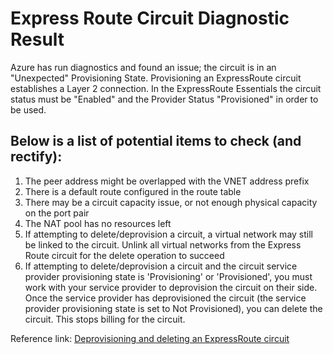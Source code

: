 <properties 
pageTitle="UnexpectedProvState" 
description="UnexpectedProvStateDiag"
infoBubbleText="The Express Route Circuit is in an Unexpected Provisioning State.  See details on right." 
service="microsoft.network" 
resource="ExpressRoute" 
authors="KristinaNeyens" 
displayOrder="" 
articleId="unexpectedprovstatediag" 
diagnosticScenario="UnexpectedProvState" 
selfHelpType="diagnostics" 
supportTopicIds="
32539943, 32586802, 32586802" 
resourceTags="windows" 
productPesIds="15480" 
cloudEnvironments="public" 
/> 
# Express Route Circuit Diagnostic Result 
Azure has run diagnostics and found an issue; the circuit is in an "Unexpected" Provisioning State.  Provisioning an ExpressRoute circuit establishes a Layer 2 connection.  In the ExpressRoute Essentials the circuit status must be "Enabled" and the Provider Status "Provisioned" in order to be used.

## Below is a list of potential items to check (and rectify): <br> 
1. The peer address might be overlapped with the VNET address prefix
2. There is a default route configured in the route table
3. There may be a circuit capacity issue, or not enough physical capacity on the port pair
4. The NAT pool has no resources left
5. If attempting to delete/deprovision a circuit, a virtual network may still be linked to the circuit.  Unlink all virtual networks from the Express Route circuit for the delete operation to succeed
6. If attempting to delete/deprovision a circuit and the circuit service provider provisioning state is 'Provisioning' or 'Provisioned', you must work 
with your service provider to deprovision the circuit on their side. Once the service provider has deprovisioned the circuit 
(the service provider provisioning state is set to Not Provisioned), you can delete the circuit. This stops billing for the circuit.

Reference link:
[Deprovisioning and deleting an ExpressRoute circuit](https://docs.microsoft.com/azure/expressroute/expressroute-howto-circuit-portal-resource-manager#delete)
